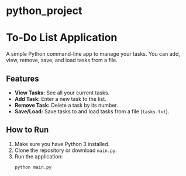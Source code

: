# python_project
# To-Do List Application

A simple Python command-line app to manage your tasks. You can add, view, remove, save, and load tasks from a file.

## Features

- **View Tasks:** See all your current tasks.
- **Add Task:** Enter a new task to the list.
- **Remove Task:** Delete a task by its number.
- **Save/Load:** Save tasks to and load tasks from a file (`tasks.txt`).

## How to Run

1. Make sure you have Python 3 installed.
2. Clone the repository or download `main.py`.
3. Run the application:
   ```bash
   python main.py
